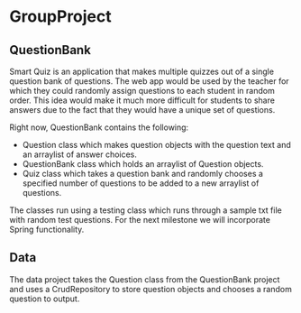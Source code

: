 # GroupProject

## QuestionBank
Smart Quiz is an application that makes multiple quizzes out of a single question bank of questions.
The web app would be used by the teacher for which they could randomly assign questions to each student in random order. 
This idea would make it much more difficult for students to share answers due to the fact that they would have a unique set of questions.

Right now, QuestionBank contains the following:

- Question class which makes question objects with the question text and an arraylist of answer choices.
- QuestionBank class which holds an arraylist of Question objects.
- Quiz class which takes a question bank and randomly chooses a specified number of questions to be added to a new arraylist of questions.

The classes run using a testing class which runs through a sample txt file with random test questions. For the next milestone we will incorporate Spring functionality.

## Data
The data project takes the Question class from the QuestionBank project and uses a CrudRepository to store question objects and chooses a random question to output.





